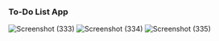 ### To-Do List App

![Screenshot (333)](https://user-images.githubusercontent.com/83272770/154534509-eafc37a1-6c71-40ae-a82c-11efce76bb0b.png)
![Screenshot (334)](https://user-images.githubusercontent.com/83272770/154534526-61757c77-6e62-4a7b-895e-b8c21dcc136a.png)
![Screenshot (335)](https://user-images.githubusercontent.com/83272770/154534532-58b7c798-d571-4ad6-b444-3a6f44e81a76.png)

